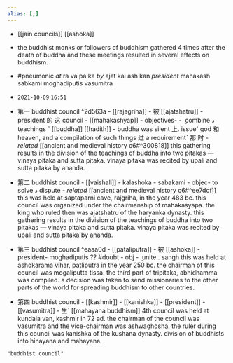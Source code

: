 ```yaml
---
alias: [,]
---
```

- [[jain councils]] [[ashoka]]

- the buddhist monks or followers of buddhism gathered 4 times after the death of buddha and these meetings resulted in several effects on buddhism.
- #pneumonic *at* ra va pa ka *by* ajat kal ash kan *president* mahakash sabkami moghadiputis vasumitra
- `2021-10-09` `16:51`
- 第一 buddhist council ^2d563a
		- [[rajagriha]]
		- 被 [[ajatshatru]]
		- president 的 这 council - [[mahakashyap]]
		- objectives-
			- ݈ combine د teachings ˋ [[buddha]] [[hadith]]
			- buddha was silent 上. issueˋ god 和 heaven, and a compilation of such things 过 a requirementˋ 那 时
		-  _related_ [[ancient and medieval history c6#^300818]]
		this gathering results in the division of the teachings of buddha into two pitakas — vinaya pitaka and sutta pitaka. vinaya pitaka was recited by upali and sutta pitaka by ananda.
- 第二 buddhist council
		- [[vaishali]]
		- kalashoka
		- sabakami
		- objec- to solve د dispute
		-  _related_ [[ancient and medieval history c6#^ee7dcf]]
		this was held at saptaparni cave, rajgriha, in the year 483 bc.
		this council was organized under the chairmanship of mahakasyapa.
		the king who ruled then was ajatshatru of the haryanka dynasty.
		this gathering results in the division of the teachings of buddha into two pitakas — vinaya pitaka and sutta pitaka. vinaya pitaka was recited by upali and sutta pitaka by ananda.
- 第三 buddhist council ^eaaa0d
		- [[pataliputra]]
		- 被 [[ashoka]]
		- president- moghadiputis ?? #doubt 
		- obj - ݈ unite . sangh
		this was held at ashokarama vihar, patliputra in the year 250 bc.
		the chairman of this council was mogaliputta tissa.
		the third part of tripitaka, abhidhamma was compiled.
		a decision was taken to send missionaries to the other parts of the world for spreading buddhism to other countries.
- 第四 buddhist council
		- [[kashmir]]
		- [[kanishka]]
		- [[president]] - [[vasumitra]]
		- 生ˋ [[mahayana buddhism]]
		4th council was held at kundala van, kashmir in 72 ad.
		the chairman of the council was vasumitra and the vice-chairman was ashwaghosha.
		the ruler during this council was kanishka of the kushana dynasty.
		division of buddhists into hinayana and mahayana.
```query
"buddhist council"
```